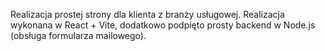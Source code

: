 Realizacja prostej strony dla klienta z branży usługowej. Realizacja wykonana w React + Vite, dodatkowo podpięto prosty backend w Node.js (obsługa formularza mailowego).
